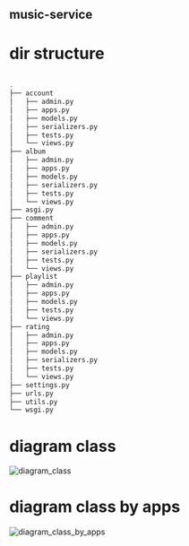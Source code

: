 
## music-service 

# dir structure

```bash

.
├── account
│   ├── admin.py
│   ├── apps.py
│   ├── models.py
│   ├── serializers.py
│   ├── tests.py
│   └── views.py
├── album
│   ├── admin.py
│   ├── apps.py
│   ├── models.py
│   ├── serializers.py
│   ├── tests.py
│   └── views.py
├── asgi.py
├── comment
│   ├── admin.py
│   ├── apps.py
│   ├── models.py
│   ├── serializers.py
│   ├── tests.py
│   └── views.py
├── playlist
│   ├── admin.py
│   ├── apps.py
│   ├── models.py
│   ├── tests.py
│   └── views.py
├── rating
│   ├── admin.py
│   ├── apps.py
│   ├── models.py
│   ├── serializers.py
│   ├── tests.py
│   └── views.py
├── settings.py
├── urls.py
├── utils.py
└── wsgi.py

```

# diagram class

![diagram_class](https://images-wixmp-ed30a86b8c4ca887773594c2.wixmp.com/f/12abb353-ab91-4433-96d3-b5d9c5847254/de1x3ts-af1f9daf-1aad-439a-87e4-891ea7934b90.png/v1/fill/w_1280,h_1199,strp/music_service_class_diagram_by_00x097_de1x3ts-fullview.png?token=eyJ0eXAiOiJKV1QiLCJhbGciOiJIUzI1NiJ9.eyJzdWIiOiJ1cm46YXBwOiIsImlzcyI6InVybjphcHA6Iiwib2JqIjpbW3siaGVpZ2h0IjoiPD0xMTk5IiwicGF0aCI6IlwvZlwvMTJhYmIzNTMtYWI5MS00NDMzLTk2ZDMtYjVkOWM1ODQ3MjU0XC9kZTF4M3RzLWFmMWY5ZGFmLTFhYWQtNDM5YS04N2U0LTg5MWVhNzkzNGI5MC5wbmciLCJ3aWR0aCI6Ijw9MTI4MCJ9XV0sImF1ZCI6WyJ1cm46c2VydmljZTppbWFnZS5vcGVyYXRpb25zIl19.MQ8Y8G1kYVZE4WzlAbs_iAx_8fztG-uhhTMvzVO6Ovw)

# diagram class by apps

![diagram_class_by_apps](https://images-wixmp-ed30a86b8c4ca887773594c2.wixmp.com/f/12abb353-ab91-4433-96d3-b5d9c5847254/de1x3sf-d977ce0b-fca5-498c-84ce-f899375491ba.png/v1/fill/w_1280,h_811,q_80,strp/music_service_class_diagram_by_apps_by_00x097_de1x3sf-fullview.jpg?token=eyJ0eXAiOiJKV1QiLCJhbGciOiJIUzI1NiJ9.eyJzdWIiOiJ1cm46YXBwOiIsImlzcyI6InVybjphcHA6Iiwib2JqIjpbW3siaGVpZ2h0IjoiPD04MTEiLCJwYXRoIjoiXC9mXC8xMmFiYjM1My1hYjkxLTQ0MzMtOTZkMy1iNWQ5YzU4NDcyNTRcL2RlMXgzc2YtZDk3N2NlMGItZmNhNS00OThjLTg0Y2UtZjg5OTM3NTQ5MWJhLnBuZyIsIndpZHRoIjoiPD0xMjgwIn1dXSwiYXVkIjpbInVybjpzZXJ2aWNlOmltYWdlLm9wZXJhdGlvbnMiXX0.sJmLVbWBIkyd846m3I6vfYhQpdJiOzfe1KOSUKQBP9c)